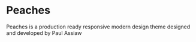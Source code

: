 Peaches
=======

Peaches is a production ready responsive modern design theme designed and developed by Paul Assiaw
